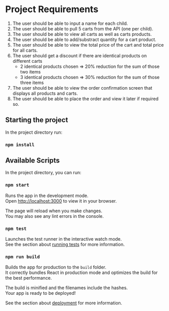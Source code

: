 # Project Requirements

1. The user should be able to input a name for each child.
2. The user should be able to pull 5 carts from the API (one per child).
3. The user should be able to view all carts as well as carts products.
4. The user should be able to add/substract quantity for a cart product.
5. The user should be able to view the total price of the cart and total price for all carts.
6. The user should get a discount if there are identical products on different carts
    - 2 identical products chosen => 20% reduction for the sum of those two items
    - 3 identical products chosen => 30% reduction for the sum of those three items
7. The user should be able to view the order confirmation screen that displays all products and carts.
8. The user should be able to place the order and view it later if required so.

## Starting the project

In the project directory run:

### `npm install`

## Available Scripts

In the project directory, you can run:

### `npm start`

Runs the app in the development mode.\
Open [http://localhost:3000](http://localhost:3000) to view it in your browser.

The page will reload when you make changes.\
You may also see any lint errors in the console.

### `npm test`

Launches the test runner in the interactive watch mode.\
See the section about [running tests](https://facebook.github.io/create-react-app/docs/running-tests) for more information.

### `npm run build`

Builds the app for production to the `build` folder.\
It correctly bundles React in production mode and optimizes the build for the best performance.

The build is minified and the filenames include the hashes.\
Your app is ready to be deployed!

See the section about [deployment](https://facebook.github.io/create-react-app/docs/deployment) for more information.
